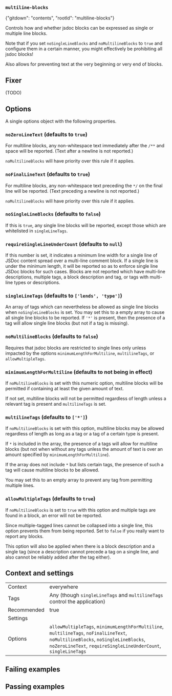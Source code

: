 ### `multiline-blocks`

{"gitdown": "contents", "rootId": "multiline-blocks"}

Controls how and whether jsdoc blocks can be expressed as single or multiple
line blocks.

Note that if you set `noSingleLineBlocks` and `noMultilineBlocks` to `true`
and configure them in a certain manner, you might effectively be prohibiting
all jsdoc blocks!

Also allows for preventing text at the very beginning or very end of blocks.

## Fixer

(TODO)

## Options

A single options object with the following properties.

### `noZeroLineText` (defaults to `true`)

For multiline blocks, any non-whitespace text immediately after the `/**` and
space will be reported. (Text after a newline is not reported.)

`noMultilineBlocks` will have priority over this rule if it applies.

### `noFinalLineText` (defaults to `true`)

For multiline blocks, any non-whitespace text preceding the `*/` on the final
line will be reported. (Text preceding a newline is not reported.)

`noMultilineBlocks` will have priority over this rule if it applies.

### `noSingleLineBlocks` (defaults to `false`)

If this is `true`, any single line blocks will be reported, except those which
are whitelisted in `singleLineTags`.

### `requireSingleLineUnderCount` (defaults to `null`)

If this number is set, it indicates a minimum line width for a single line of
JSDoc content spread over a multi-line comment block. If a single line is under
the minimum length, it will be reported so as to enforce single line JSDoc blocks
for such cases. Blocks are not reported which have multi-line descriptions,
multiple tags, a block description and tag, or tags with multi-line types or
descriptions.

### `singleLineTags` (defaults to `['lends', 'type']`)

An array of tags which can nevertheless be allowed as single line blocks when
`noSingleLineBlocks` is set.  You may set this to a empty array to
cause all single line blocks to be reported. If `'*'` is present, then
the presence of a tag will allow single line blocks (but not if a tag is
missing).

### `noMultilineBlocks` (defaults to `false`)

Requires that jsdoc blocks are restricted to single lines only unless impacted
by the options `minimumLengthForMultiline`, `multilineTags`, or
`allowMultipleTags`.

### `minimumLengthForMultiline` (defaults to not being in effect)

If `noMultilineBlocks` is set with this numeric option, multiline blocks will
be permitted if containing at least the given amount of text.

If not set, multiline blocks will not be permitted regardless of length unless
a relevant tag is present and `multilineTags` is set.

### `multilineTags` (defaults to `['*']`)

If `noMultilineBlocks` is set with this option, multiline blocks may be allowed
regardless of length as long as a tag or a tag of a certain type is present.

If `*` is included in the array, the presence of a tags will allow for
multiline blocks (but not when without any tags unless the amount of text is
over an amount specified by `minimumLengthForMultiline`).

If the array does not include `*` but lists certain tags, the presence of
such a tag will cause multiline blocks to be allowed.

You may set this to an empty array to prevent any tag from permitting multiple
lines.

### `allowMultipleTags` (defaults to `true`)

If `noMultilineBlocks` is set to `true` with this option and multiple tags are
found in a block, an error will not be reported.

Since multiple-tagged lines cannot be collapsed into a single line, this option
prevents them from being reported. Set to `false` if you really want to report
any blocks.

This option will also be applied when there is a block description and a single
tag (since a description cannot precede a tag on a single line, and also
cannot be reliably added after the tag either).

## Context and settings

|||
|---|---|
|Context|everywhere|
|Tags|Any (though `singleLineTags` and `multilineTags` control the application)|
|Recommended|true|
|Settings||
|Options|`allowMultipleTags`, `minimumLengthForMultiline`, `multilineTags`, `noFinalLineText`, `noMultilineBlocks`, `noSingleLineBlocks`, `noZeroLineText`, `requireSingleLineUnderCount`, `singleLineTags`|

## Failing examples

<!-- assertions-failing multilineBlocks -->

## Passing examples

<!-- assertions-passing multilineBlocks -->
